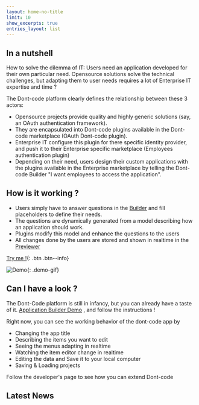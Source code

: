 ```yaml
---
layout: home-no-title
limit: 10
show_excerpts: true
entries_layout: list
---
```


## In a nutshell
How to solve the dilemma of IT: Users need an application developed for their own particular need. Opensource solutions solve the technical challenges, but adapting them to user needs requires a lot of Enterprise IT expertise and time ?

The Dont-code platform clearly defines the relationship between these 3 actors:
- Opensource projects provide quality and highly generic solutions (say, an OAuth authentication framework).
- They are encapsulated into Dont-code plugins available in the Dont-code marketplace (OAuth Dont-code plugin).
- Enterprise IT configure this plugin for there specific identity provider, and push it to their Enterprise specific marketplace (Employees authentication plugin)
- Depending on their need, users design their custom applications with the plugins available in the Enterprise marketplace by telling the Dont-code Builder "I want employees to access the application".

## How is it working ?
- Users simply have to answer questions in the  [Builder](https://dont-code.net/ide-ui) and fill placeholders to define their needs.
- The questions are dynamically generated from a model describing how an application should work.
- Plugins modify this model and enhance the questions to the users
- All changes done by the users are stored and shown in realtime in the [Previewer](https://dont-code.net/preview-ui)

[Try me !](https://dont-code.net/ide-ui){: .btn .btn--info}

![Demo](assets/dont-code-task-manager.gif){: .demo-gif}

## Can I have a look ?
The Dont-Code platform is still in infancy, but you can already have a taste of it.
[Application Builder Demo](https://dont-code.net/ide-ui)
, and follow the instructions !

Right now, you can see the working behavior of the dont-code app by
- Changing the app title
- Describing the items you want to edit
- Seeing the menus adapting in realtime
- Watching the item editor change in realtime
- Editing the data and Save it to your local computer
- Saving & Loading projects

Follow the developer's page to see how you can extend Dont-code

## Latest News
